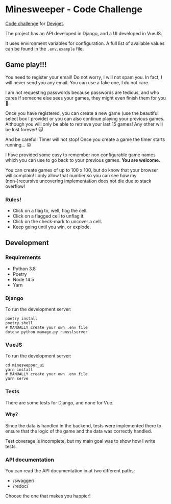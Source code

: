 # Minesweeper - Code Challenge

[Code challenge](https://github.com/deviget/minesweeper-API/tree/23ff6b614ee33d5a9104a3ade5f287eee583640b) 
for [Deviget](https://www.deviget.com/).

The project has an API developed in Django, and a UI developed in VueJS.

It uses environment variables for configuration. A full list of available values can
be found in the `.env.example` file.

## Game play!!!

You need to register your email! Do not worry, I will not spam you. In fact, I
will never send you any email. You can use a fake one, I do not care.

I am not requesting passwords because passwords are tedious, and who cares if
someone else sees your games, they might even finish them for you 🥳.

Once you have registered, you can create a new game (use the beautiful select
box I provide) or you can also continue playing your previous games. Although
you will only be able to retrieve your last 15 games! Any other will be lost
forever! 🙀

And be careful! Timer will not stop! Once you create a game the timer starts
running... 😲

I have provided some easy to remember non configurable game names which you
can use to go back to your previous games. **You are welcome.**

You can create games of up to 100 x 100, but do know that your browser will
complain! I only allow that number so you can see how my (non-)recursive
uncovering implementation does not die due to stack overflow!

### Rules!
 - Click on a flag to, well, flag the cell.
 - Click on a flagged cell to unflag it.
 - Click on the check-mark to uncover a cell.
 - Keep going until you win, or explode.

## Development

### Requirements
- Python 3.8
- Poetry
- Node 14.5
- Yarn

### Django

To run the development server:
```shell
poetry install
poetry shell
# MANUALLY create your own .env file
dotenv python manage.py runsslserver
```

### VueJS

To run the development server:
```shell
cd mineswepper_ui
yarn install
# MANUALLY create your own .env file
yarn serve
```

### Tests

There are some tests for Django, and none for Vue.

#### Why?

Since the data is handled in the backend, tests were implemented there
to ensure that the logic of the game and the data was correctly handled.

Test coverage is incomplete, but my main goal was to show how I write tests.

### API documentation

You can read the API documentation in at two different paths:

- /swagger/
- /redoc/

Choose the one that makes you happier!
